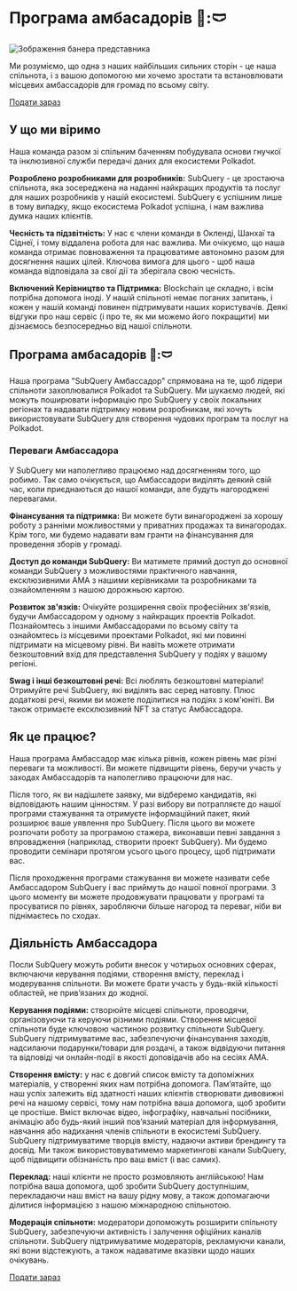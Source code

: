 # Програма амбасадорів 👩:🩲

![Зображення банера представника](/assets/img/ambassador_banner.png)

Ми розуміємо, що одна з наших найбільших сильних сторін - це наша спільнота, і з вашою допомогою ми хочемо зростати та встановлювати місцевих амбассадорів для громад по всьому світу.

[Подати зараз](https://forms.gle/GXBbJ6LDpNfM2v1X6)

## У що ми віримо

Наша команда разом зі спільним баченням побудувала основи гнучкої та інклюзивної служби передачі даних для екосистеми Polkadot.

**Розроблено розробниками для розробників:** SubQuery - це зростаюча спільнота, яка зосереджена на наданні найкращих продуктів та послуг для наших розробників у нашій екосистемі. SubQuery є успішним лише в тому випадку, якщо екосистема Polkadot успішна, і нам важлива думка наших клієнтів.

**Чесність та підзвітність:** У нас є члени команди в Окленді, Шанхаї та Сіднеї, і тому віддалена робота для нас важлива. Ми очікуємо, що наша команда отримає повноваження та працюватиме автономно разом для досягнення наших цілей. Ключова вимога для цього - щоб наша команда відповідала за свої дії та зберігала свою чесність.

**Включений Керівництво та Підтримка:** Blockchain це  складно, і всім потрібна допомога іноді. У нашій спільноті немає поганих запитань, і кожен у нашій команді повинен підтримувати наших користувачів. Деякі відгуки про наш сервіс (і про те, як ми можемо його покращити) ми дізнаємось безпосередньо від нашої спільноти.

## Програма амбасадорів 👩:🩲

Наша програма "SubQuery Амбассадор" спрямована на те, щоб лідери спільноти захоплювалися Polkadot та SubQuery. Ми шукаємо людей, які можуть поширювати інформацію про SubQuery у своїх локальних регіонах та надавати підтримку новим розробникам, які хочуть використовувати SubQuery для створення чудових програм та послуг на Polkadot.

### Переваги Амбассадора

У SubQuery ми наполегливо працюємо над досягненням того, що робимо. Так само очікується, що Амбассадори виділять деякий свій час, коли приєднаються до нашої команди, але будуть нагороджені перевагами.

**Фінансування та підтримка:** Ви можете бути винагороджені за хорошу роботу з ранніми можливостями у приватних продажах та винагородах. Крім того, ми будемо надавати вам гранти на фінансування для проведення зборів у громаді.

**Доступ до команди SubQuery:** Ви матимете прямий доступ до основної команди SubQuery з можливостями практичного навчання, ексклюзивними AMA з нашими керівниками та розробниками та ознайомленням з нашою дорожньою картою.

**Розвиток зв'язків:** Очікуйте розширення своїх професійних зв'язків, будучи Амбассадором у одному з найкращих проектів Polkadot. Познайомтесь з іншими Амбассадорами по всьому світу та ознайомтесь із місцевими проектами Polkadot, які ми повинні підтримати на місцевому рівні. Ви навіть можете отримати безкоштовний вхід для представлення SubQuery у подіях у вашому регіоні.

**Swag і інші безкоштовні речі:** Всі люблять безкоштовні матеріали! Отримуйте речі SubQuery, які виділять вас серед натовпу. Плюс додаткові речі, якими ви можете поділитися на подіях з ком'юніті. Ви також отримаєте ексклюзивний NFT за статус Амбассадора.

## Як це працює?

Наша програма Амбассадор має кілька рівнів, кожен рівень має різні переваги та можливості. Ви можете підвищити рівень, беручи участь у заходах Амбассадорів та наполегливо працюючи для нас.

Після того, як ви надішлете заявку, ми відберемо кандидатів, які відповідають нашим цінностям. У разі вибору ви потрапляєте до нашої програми стажування та отримуєте інформаційний пакет, який розширює ваше уявлення про SubQuery. Після цього ви можете розпочати роботу за програмою стажера, виконавши певні завдання з впровадження (наприклад, створити проект SubQuery). Ми будемо проводити семінари протягом усього цього процесу, щоб підтримати вас.

Після проходження програми стажування ви можете називати себе Амбассадором SubQuery і вас приймуть до нашої повної програми. З цього моменту ви можете продовжувати працювати у програмі та просуватися по рівнях, заробляючи більше нагород та переваг, ніби ви піднімаєтесь по сходах.


## Діяльність Амбассадора

Посли SubQuery можуть робити внесок у чотирьох основних сферах, включаючи керування подіями, створення вмісту, переклад і модерування спільноти. Ви можете брати участь у будь-якій кількості областей, не прив’язаних до жодної.

**Керування подіями:** створюйте місцеві спільноти, проводячи, організовуючи та керуючи різними подіями. Створення місцевої спільноти буде ключовою частиною розвитку спільноти SubQuery. SubQuery підтримуватиме вас, забезпечуючи фінансування заходів, надсилаючи подарунки/товари для роздачі, а також відвідуючи питання та відповіді чи онлайн-події в якості доповідачів або на сесіях AMA.

**Створення вмісту:** у нас є довгий список вмісту та допоміжних матеріалів, у створенні яких нам потрібна допомога. Пам’ятайте, що наш успіх залежить від здатності наших клієнтів створювати дивовижні речі на нашому сервісі, тому нам потрібна ваша допомога, щоб зробити це простіше. Вміст включає відео, інфографіку, навчальні посібники, анімацію або будь-який інший пов’язаний матеріал для інформування, навчання або надихання членів спільноти в екосистемі SubQuery. SubQuery підтримуватиме творців вмісту, надаючи активи брендингу та досвід. Ми також використовуватимемо маркетингові канали SubQuery, щоб підвищити обізнаність про ваш вміст (і вас самих).

**Переклад:** наші клієнти не просто розмовляють англійською! Нам потрібна ваша допомога, щоб зробити SubQuery доступнішим, перекладаючи наш вміст на вашу рідну мову, а також допомагаючи ділитися інформацією з нашою міжнародною спільнотою.

**Модерація спільноти:** модератори допоможуть розширити спільноту SubQuery, забезпечуючи активність і залучення офіційних каналів спільноти. SubQuery підтримуватиме модераторів, рекламуючи канали, які вони відстежують, а також надаватиме вказівки щодо наших очікувань.

[Подати зараз](https://forms.gle/GXBbJ6LDpNfM2v1X6)